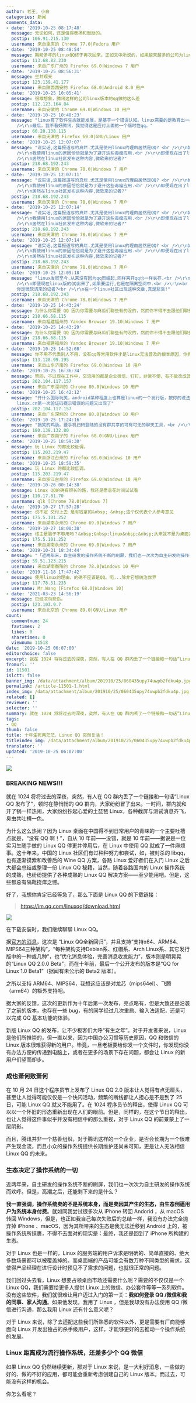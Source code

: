 ```yaml
---
author: 老王, 小白
categories: 新闻
comments_data:
- date: '2019-10-25 08:17:48'
  message: 无论如何，还是值得表扬和鼓励的。
  postip: 106.91.215.130
  username: 来自重庆的 Chrome 77.0|Fedora 用户
- date: '2019-10-25 08:48:54'
  message: 期盼多年的linuxQQ终于再次回来。正如文中所说的，如果越来越多的公司为linux提供优质的日常和企业级应用，那系统排名中linux就不是其它那项了，就应该独立的显示为linux。
  postip: 113.68.82.230
  username: 来自广东广州的 Firefox 69.0|Windows 7 用户
- date: '2019-10-25 08:56:31'
  message: 坐井观天
  postip: 123.139.41.177
  username: 来自陕西西安的 Firefox 68.0|Android 8.0 用户
- date: '2019-10-25 10:05:41'
  message: 很难想象，腾讯这样的公司linux版本的qq做的这么差
  postip: 112.123.164.84
  username: 来自安徽的 Chrome 69.0|Windows 10 用户
- date: '2019-10-25 10:48:23'
  message: "linux有了软件生态就能发展，是基于一个错误认知。linux需要的是教育出一批乐意用且会用linux的用户。因为linux各个版本是基于技术在发展，而不是用户偏好。配置文件说拆就拆，系统文件说改就改，不跟着学又怎么办？如果用户不能一直随着技术发展去学习，很快会耗散掉。当然，最基本的需求是完全可以满足的，但是遇到一些问题，身边总要起码有一两个同事是会用linux稍微能钻研一下的人吧。这是国内推广linux最大的瓶颈。而国内大学则是基于windows培养学生的。<br
    />\r\n最后，我不看好腾讯，我觉得这是应付上面的一个临时性qq。"
  postip: 60.28.138.115
  username: 来自天津的 Firefox 69.0|GNU/Linux 用户
- date: '2019-10-25 12:07:07'
  message: "说实话,这篇报道写的真烂.尤其是使用linux的理由居然是QQ? <br />\r\n如果你真的喜欢linux,想qq有各种办法去实现.<br
    />\r\n我使用linux的原因恰恰就是为了避开这些毒瘤应用.<br />\r\n即便现在出了linux平台的应用,我也会放在隔离空间运行.<br />\r\n<br
    />\r\n居然在linux社区发布这种内容,微软来的记者?"
  postip: 218.68.192.243
  username: 来自天津的 Chrome 78.0|Windows 7 用户
- date: '2019-10-25 12:07:11'
  message: "说实话,这篇报道写的真烂.尤其是使用linux的理由居然是QQ? <br />\r\n如果你真的喜欢linux,想qq有各种办法去实现.<br
    />\r\n我使用linux的原因恰恰就是为了避开这些毒瘤应用.<br />\r\n即便现在出了linux平台的应用,我也会放在隔离空间运行.<br />\r\n<br
    />\r\n居然在linux社区发布这种内容,微软来的记者?"
  postip: 218.68.192.243
  username: 来自天津的 Chrome 78.0|Windows 7 用户
- date: '2019-10-25 12:07:14'
  message: "说实话,这篇报道写的真烂.尤其是使用linux的理由居然是QQ? <br />\r\n如果你真的喜欢linux,想qq有各种办法去实现.<br
    />\r\n我使用linux的原因恰恰就是为了避开这些毒瘤应用.<br />\r\n即便现在出了linux平台的应用,我也会放在隔离空间运行.<br />\r\n<br
    />\r\n居然在linux社区发布这种内容,微软来的记者?"
  postip: 218.68.192.243
  username: 来自天津的 Chrome 78.0|Windows 7 用户
- date: '2019-10-25 12:07:14'
  message: "说实话,这篇报道写的真烂.尤其是使用linux的理由居然是QQ? <br />\r\n如果你真的喜欢linux,想qq有各种办法去实现.<br
    />\r\n我使用linux的原因恰恰就是为了避开这些毒瘤应用.<br />\r\n即便现在出了linux平台的应用,我也会放在隔离空间运行.<br />\r\n<br
    />\r\n居然在linux社区发布这种内容,微软来的记者?"
  postip: 218.68.192.243
  username: 来自天津的 Chrome 78.0|Windows 7 用户
- date: '2019-10-25 12:09:18'
  message: "linux发展至今,从来没有因为qq而崛起,同样离开qq也一样长存.<br />\r\n我使用 linux的原因恰恰是因为可以避开这些毒瘤应用.<br
    />\r\n即便现在linux版的QQ出来了,如果要运行,也是在隔离空间中.<br />\r\n<br />\r\n文章中,居然说 没有QQ还怎么用Linux?
    你是微软请来的记者?<br />\r\n在一个linux社区出现这种文章,真是悲哀!"
  postip: 218.68.192.243
  username: 来自天津的 Chrome 78.0|Windows 7 用户
- date: '2019-10-25 14:43:24'
  message: 为什么你需要 QQ 因为你需要与麻瓜们聊些有的没的，然而你不得不去跟他们聊些有的没的，然后我们这些傲罗们用起了 wineQQ/wineTim;&nbsp;&nbsp;现在给了一个能与麻瓜愉巴拉巴拉的机会，应该“感谢”腾讯才是
  postip: 218.66.68.115
  username: 来自福建福州的 Yandex Browser 19.10|Windows 7 用户
- date: '2019-10-25 14:43:29'
  message: 为什么你需要 QQ 因为你需要与麻瓜们聊些有的没的，然而你不得不去跟他们聊些有的没的，然后我们这些傲罗们用起了 wineQQ/wineTim;&nbsp;&nbsp;现在给了一个能与麻瓜愉巴拉巴拉的机会，应该“感谢”腾讯才是
  postip: 218.66.68.115
  username: 来自福建福州的 Yandex Browser 19.10|Windows 7 用户
- date: '2019-10-25 14:52:08'
  message: 你不用不代表别人不用，没有qq等常用软件才是linux无法普及的根本原因，你竟然还冷嘲热讽，到底是何居心？是不是微软派来的卧底？
  postip: 113.128.99.195
  username: 来自山东济南的 Firefox 69.0|Windows 10 用户
- date: '2019-10-25 16:36:34'
  message: 赞同，不过现在工作中，交流用的都是企业微信、钉钉，非常不便，有不能改成其他交流方式，烦人
  postip: 202.104.117.157
  username: 来自广东深圳的 Chrome 80.0|Windows 10 用户
- date: '2019-10-25 16:42:12'
  message: "开什么国际玩笑，android某种程度上也算是linux的一个发行版，按你的说法，是因为它有QQ才称霸世界的？<br />\r\n<br />\r\nPS:
    linux.cn第一次验证码提示错误的问题又出现了"
  postip: 202.104.117.157
  username: 来自广东深圳的 Chrome 80.0|Windows 10 用户
- date: '2019-10-25 17:24:16'
  message: "搞笑的鸡肋。要手机扫码登陆的没有群共享的可有可无的聊天工具，<br />\r\n纯净的LINUX 不需要鹅厂的垃圾，喜欢用LINUX的人不会因为一个QQ或者VX而不用。"
  postip: 180.139.132.80
  username: 来自广西南宁的 Firefox 68.0|GNU/Linux 用户
- date: '2019-10-25 18:59:30'
  message: 玩 Linux 的都比较低调。
  postip: 115.203.219.47
  username: 来自浙江台州的 Firefox 69.0|Windows 10 用户
- date: '2019-10-25 18:59:35'
  message: 玩 Linux 的都比较低调。
  postip: 115.203.219.47
  username: 来自浙江台州的 Firefox 69.0|Windows 10 用户
- date: '2019-10-26 00:14:38'
  message: Linux QQ的确有很长的路，我还是愿意花时间试试看
  postip: 110.17.81.70
  username: qlk [Chrome 78.0|Windows 7]
- date: '2019-10-27 17:57:28'
  message: 说不定 交付上去 是有钱拿的&nbsp; &nbsp;这个仅代表个人参考意见
  postip: 175.5.101.252
  username: 来自湖南永州的 Chrome 69.0|Windows 7 用户
- date: '2019-10-27 18:00:38'
  message: 楼主是脑子不够用吗？&nbsp;&nbsp;linux&nbsp;&nbsp;从来就不是为桌面系统而生的，它是为了开发或者称为研究人员而生的，而且它开源的意义也在此，
  postip: 175.5.101.252
  username: 来自湖南永州的 Chrome 69.0|Windows 7 用户
- date: '2019-10-31 18:34:44'
  message: "「近两年来，自主研发的操作系统不断的刷屏，我们也一次次为自主研发的操作系统而欢呼。」<br />\r\n<br />\r\n你把我逗笑了，究竟有多**才会为这些“自主研发”的操作系统“欢呼”。"
  postip: 59.51.123.215
  username: 来自湖南衡阳的 Chrome 78.0|Windows 10 用户
- date: '2019-11-18 17:47:42'
  message: 使用linux的理由，的确不应该是QQ。呃...除非它想统治世界
  postip: 117.78.51.235
  username: Mr.Wang [Firefox 68.0|Windows 10]
- date: '2021-03-23 14:56:19'
  message: 已经凉勿悲伤。
  postip: 123.103.9.7
  username: 来自北京的 Chrome 89.0|GNU/Linux 用户
count:
  commentnum: 24
  favtimes: 2
  likes: 0
  sharetimes: 0
  viewnum: 11518
date: '2019-10-25 06:07:00'
editorchoice: false
excerpt: 就在 1024 将将过去的深夜，突然，有人在 QQ 群内丢了一个链接和一句话“Linux QQ 发布了”，顿时在静悄悄的 QQ 群内，大家纷纷冒了出来。
fromurl: ''
id: 11501
islctt: false
banner_img: /data/attachment/album/201910/25/060435upy74uwpb2fdku4p.jpg
permalink: /article-11501-1.html
index_img: /data/attachment/album/201910/25/060435upy74uwpb2fdku4p.jpg
related: []
reviewer: ''
selector: ''
summary: 就在 1024 将将过去的深夜，突然，有人在 QQ 群内丢了一个链接和一句话“Linux QQ 发布了”，顿时在静悄悄的 QQ 群内，大家纷纷冒了出来。
tags:
- QQ
thumb: false
title: 十年生死两茫茫，Linux QQ 突然复活！
titleindex_img: /data/attachment/album/201910/25/060435upy74uwpb2fdku4p.jpg
translator: ''
updated: '2019-10-25 06:07:00'
---
```


![](/data/attachment/album/201910/25/060435upy74uwpb2fdku4p.jpg)


### BREAKING NEWS!!!


就在 1024 将将过去的深夜，突然，有人在 QQ 群内丢了一个链接和一句话“Linux QQ 发布了”，顿时在静悄悄的 QQ 群内，大家纷纷冒了出来。一时间，群内就和开了锅一样热闹，大家纷纷抄起心爱的土琵琶 Linux，各种截屏与测试消息齐飞，臭虫共吐槽一色。


为什么这么热闹？因为 Linux 桌面在中国得不到日常用户的青睐的一个主要吐槽点就是，“没有 QQ 啊！”，自从 10 年前——没错，就是 10 年前——据说是一位实习生随手做的 Linux QQ 停更并停用后，在 Linux 中使用 QQ 就成了一件麻烦事。这十年来，中国的 Linux 社区们有过种种努力和尝试，如，被封杀的 libqq，也有逐渐摸索和改善后的 Wine QQ 方案，各路 Linux 爱好者们在入门 Linux 之后大都会总结或整理一份 Linux QQ 秘籍，当然，随着各路国内的 Linux 操作系统的成熟，也纷纷提供了各种成熟的 Linux QQ 解决方案——至少能用吧。但是，这些都总有隔靴挠痒之憾。


好了，我想你肯定已经等急了，那么下面是 Linux QQ 的下载链接：



> 
> <https://im.qq.com/linuxqq/download.html>
> 
> 
> 


![](/data/attachment/album/201910/25/061732mad2sds1sfnd00aq.png)


在下载安装时，我们继续聊聊 Linux QQ。


据[官方的消息](https://im.qq.com/linuxqq/features.html)，这次是 “Linux QQ全新回归”，并且支持“支持x64、ARM64、MIPS64三种架构”，“每种架构支持Debian系、红帽系、Arch Linux系、其它发行版中的一种或几种”，也“优化消息体验，完善消息收发能力”，版本则是明晃晃的“Linux QQ 2.0.0 Beta”，而在十年前，最后一个公开发布的版本是“QQ for Linux 1.0 Beta1”（据闻有未公示的 Beta2 版本）。


之所以支持 ARM64、MIPS64，我想这应该是对龙芯（mips64el）、飞腾（arm64）的额外支持吧。


据大家的反馈，这次的更新作为十年后第一次发布，亮点略有，但是大致还是沿袭了之前的版本，也存在一些 bug，有的同学经过几次重启、输入法适配，还是可以完成 QQ 基本功能的体验。


新版 Linux QQ 的发布，让不少极客们大呼“有生之年”。对于开发者来说，Linux 是他们所推崇的，但一直以来，因为中国办公习惯等历史原因，QQ 和微信的 Linux 版本很难获得新的用户。毕竟，一旦老板要给你发一个文件时，你发现你没有办法方便的传递到电脑上，或者在更多的场景下存在问题，都会让 Linux 的新用户们望而却步。


### 成也萧何败萧何


在 10 月 24 日这个程序员节上发布了 Linux QQ 2.0 版本让人觉得有点无厘头，甚至让人觉得可能仅仅是一个快闪活动，频繁的断线都让人担心是不是到了 25 日，可能 Linux QQ 就又不能用了。在 1024 程序员节的释出，使得 Linux QQ 可以以一个怀旧的形态重新出现在人们的眼前。但是，同样的，在这个节日的释出，也让人觉得这件事似乎并没有相信中的那么重视，对于 Linux QQ 的前景蒙上了一层阴影。


而且，腾讯并非一个慈善组织，对于腾讯这样的一个企业，是否会长期为一个很难产生现金流，而且小众的操作系统提供长期维护还尚未可知，更是让人无法相信 Linux QQ 的未来。


### 生态决定了操作系统的一切


近两年来，自主研发的操作系统不断的刷屏，我们也一次次为自主研发的操作系统而欢呼。但是，高潮之后，还能剩下来的是什么？


**我一直强调，操作系统卖的不是系统本身，而是卖因其产生的生态，由生态倒逼用户为系统本身付费**。就如同我尝试很多次从 iPhone 转回 Andorid ，从 macOS 转回 Windows，但是，也正如我自己每次失败后的总结一样，我没有办法完全抛弃掉 iPhone 、macOS，因为其所带来的生态是我无法迁移到 Android 上的，被操作系统所挟裹，不得不去面对的现实是：最终，我还是回到了 iPhone 所构建的生态。


对于 Linux 也是一样的，Linux 的服务端的用户诉求是明确的、简单直接的、绝大多数场景都可以被覆盖掉的。而桌面端的产品可能会有数万种不同类型的需求，这使得产品经理在进行设计时预见不了需求的问题，也就很正常的问题。


我们回过头去看，Linux 想要占领桌面市场还需要什么呢？需要的不仅仅是一个 Linux QQ，我们需要给更多人提供 Linux 上的微信、办公套件等等一系列软件。没有这些软件，我们就很难让用户迈过入门的第一关：**我如何登录 QQ /微信和我的同事、家人沟通**。如果他发现，我用了 Linux ，但是我却没有办法使用 QQ /微信进行沟通，那么我用 Linux 还有什么意义呢？


对于 Linux 来说，除了去适配这些我们所熟悉的软件以外，更是需要有厂商能够面向 Linux 开发出独占的杀手级用户，这样，才能够更好的去推动一个操作系统的发展。


### Linux 距离成为流行操作系统，还差多少个 QQ 微信


如果 Linux QQ 仍然继续更新，那对于 Linux 来说，是一大利好消息，一些做的好的、做的不好的应用，都可能会重新考虑创建自己的 Linux 版本。而过去，可能没有这样的机会。


你怎么看呢？